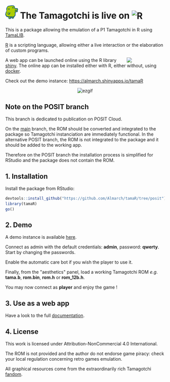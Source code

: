 # <img src="inst/www/icon.png" alt="TaMaGoTcHi" width="40"/> The Tamagotchi is live on <img src="https://cran.r-project.org/Rlogo.svg" alt="R" width="45"/>

This is a package allowing the emulation of a P1 Tamagotchi in R using [TamaLIB](https://github.com/jcrona/tamalib).

[R](https://r-project.org) is a scripting language, allowing either a live interaction or the elaboration of custom programs.

<img src="https://upload.wikimedia.org/wikipedia/commons/e/ea/Docker_%28container_engine%29_logo_%28cropped%29.png" width="120px" align="right"/>

A web app can be launched online using the R library [shiny](https://shiny.posit.co). The online app can be installed either with R, either without, using [docker](https://docker.com).

Check out the demo instance: https://almarch.shinyapps.io/tamaR

<p align="center"><img src="https://github.com/user-attachments/assets/73957a59-64c4-4a3d-a7e6-bc7b5ac83d6f" alt = "ezgif" width="800px"/></p>


## Note on the POSIT branch

This branch is dedicated to publication on POSIT Cloud.

On the [main](https://github.com/Almarch/tamaR/tree/main) branch, the ROM should be converted and integrated to the package so Tamagotchi instanciation are immediately functional. In the alternative POSIT branch, the ROM is not integrated to the package and it should be added to the working app.

Therefore on the POSIT branch the installation process is simplified for RStudio and the package does not contain the ROM.

## 1. Installation

Install the package from RStudio:

```r
devtools::install_github("https://github.com/Almarch/tamaR/tree/posit")
library(tamaR)
go()
```

## 2. Demo

A demo instance is available [here](https://almarch.shinyapps.io/tamaR).

Connect as admin with the default credentials: **admin**, password: **qwerty**. Start by changing the passwords.

Enable the automatic care bot if you wish the player to use it.

Finally, from the "aesthetics" panel, load a working Tamagotchi ROM <i>e.g</i>. **tama.b**, **rom.bin**, **rom.h** or **rom_12b.h**.

You may now connect as **player** and enjoy the game !

## 3. Use as a web app

Have a look to the full [documentation](https://github.com/Almarch/tamaR/tree/main#4-use-as-a-web-app).

## 4. License 

This work is licensed under Attribution-NonCommercial 4.0 International.

The ROM is not provided and the author do not endorse game piracy: check your local regulation concerning retro games emulation.

All graphical resources come from the extraordinarily rich Tamagotchi [fandom](https://tamagotchi.fandom.com/wiki/Tamagotchi_(1996_Pet)).
